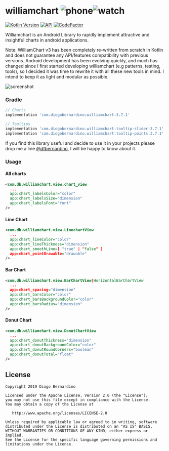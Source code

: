 # williamchart ![phone][2]![watch][3]

[![Kotlin Version](https://img.shields.io/badge/kotlin-1.4.10-blue.svg)](https://kotlinlang.org)
[![API](https://img.shields.io/badge/API-16%2B-brightgreen.svg?style=flat)](https://android-arsenal.com/api?level=16)
[![CodeFactor](https://www.codefactor.io/repository/github/diogobernardino/williamchart/badge)](https://www.codefactor.io/repository/github/diogobernardino/williamchart)

Williamchart is an Android Library to rapidly implement attractive and insightful charts in android applications.

Note: WilliamChart v3 has been completely re-written from scratch in Kotlin and does not guarantee any API/features compatibility with previous versions. Android development has been evolving quickly, and much has changed since I first started developing williamchart (e.g patterns, testing, tools), so I decided it was time to rewrite it with all these new tools in mind. I intend to keep it as light and modular as possible.

![screenshot][4]

### Gradle 

``` groovy
// Charts
implementation 'com.diogobernardino:williamchart:3.7.1'

// Tooltips
implementation 'com.diogobernardino.williamchart:tooltip-slider:3.7.1'
implementation 'com.diogobernardino.williamchart:tooltip-points:3.7.1'
```

If you find this library useful and decide to use it in your projects please drop me a line [@dfbernardino][1], I will be happy to know about it.

### Usage

#### All charts

```xml
<com.db.williamchart.view.chart_view
  ...
  app:chart_labelsColor="color"
  app:chart_labelsSize="dimension"
  app:chart_labelsFont="font" 
/>
```

#### Line Chart

```xml
<com.db.williamchart.view.LinechartView
  ...
  app:chart_lineColor="color"
  app:chart_lineThickness="dimension"
  app:chart_smoothLine=[ "true" | "false" ]
  app:chart_pointDrawable="drawable" 
/>
```

#### Bar Chart

```xml
<com.db.williamchart.view.BarChartView|HorizontalBarChartView
  ...
  app:chart_spacing="dimension"
  app:chart_barsColor="color"
  app:chart_barsBackgroundColor="color"
  app:chart_barsRadius="dimension" 
/>
```

#### Donut Chart

```xml
<com.db.williamchart.view.DonutChartView
  ...
  app:chart_donutThickness="dimension"
  app:chart_donutBackgroundColor="color"
  app:chart_donutRoundCorners="boolean"
  app:chart_donutTotal="float"
/>
```


License
-------

    Copyright 2019 Diogo Bernardino

    Licensed under the Apache License, Version 2.0 (the "License");
    you may not use this file except in compliance with the License.
    You may obtain a copy of the License at

       http://www.apache.org/licenses/LICENSE-2.0

    Unless required by applicable law or agreed to in writing, software
    distributed under the License is distributed on an "AS IS" BASIS,
    WITHOUT WARRANTIES OR CONDITIONS OF ANY KIND, either express or implied.
    See the License for the specific language governing permissions and
    limitations under the License.

[1]: https://twitter.com/dfbernardino
[2]: ./art/phone.png
[3]: ./art/watch.png
[4]: ./art/demo_screenshot.png